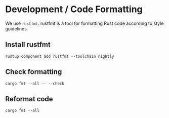 # Development / Code Formatting

We use `rustfmt`. rustfmt is a tool for formatting Rust code according to style guidelines.

## Install rustfmt

```shell
rustup component add rustfmt --toolchain nightly
```

## Check formatting

```shell
cargo fmt --all -- --check
```

## Reformat code

```shell
cargo fmt --all
```
